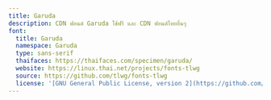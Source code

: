 ```yaml
---
title: Garuda
description: CDN ฟอนต์ Garuda ใช้ฟรี และ CDN ฟอนต์ไทยอื่นๆ
font:
  title: Garuda
  namespace: Garuda
  type: sans-serif
  thaifaces: https://thaifaces.com/specimen/garuda/
  website: https://linux.thai.net/projects/fonts-tlwg
  source: https://github.com/tlwg/fonts-tlwg
  license: '[GNU General Public License, version 2](https://github.com/tlwg/fonts-tlwg/blob/master/COPYING)'
---
```


<div></div>
